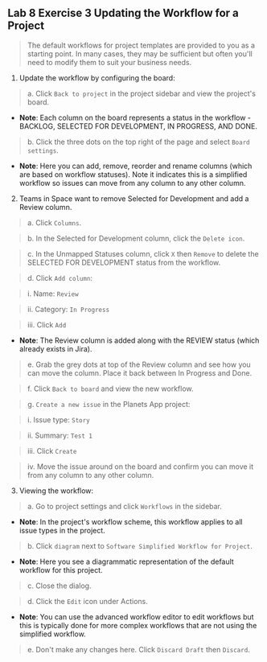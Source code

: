 ## Lab 8 Exercise 3 Updating the Workflow for a Project

> The default workflows for project templates are provided to you as a starting point. In many cases, they may be sufficient but often you'll need to modify them to suit your business needs.

1. Update the workflow by configuring the board:

> a. Click `Back to project` in the project sidebar and view the project's board.

* **Note**: Each column on the board represents a status in the workflow - BACKLOG, SELECTED FOR DEVELOPMENT, IN PROGRESS, AND DONE.

> b. Click the three dots on the top right of the page and select `Board settings`.

* **Note**: Here you can add, remove, reorder and rename columns (which are based on workflow statuses). Note it indicates this is a simplified workflow so issues can move from any column to any other column.

2. Teams in Space want to remove Selected for Development and add a Review column.

> a. Click `Columns`.

> b. In the Selected for Development column, click the `Delete icon`.

> c. In the Unmapped Statuses column, click `X` then `Remove` to delete the SELECTED FOR DEVELOPMENT status from the workflow.

> d. Click `Add column`:

> i. Name: `Review`

> ii. Category: `In Progress`

> iii. Click `Add`

* **Note**: The Review column is added along with the REVIEW status (which already exists in Jira).

> e. Grab the grey dots at top of the Review column and see how you can move the column. Place it back between In Progress and Done.

> f. Click `Back to board` and view the new workflow.

> g. `Create a new issue` in the Planets App project:

> i. Issue type: `Story`

> ii. Summary: `Test 1`

> iii. Click `Create`

> iv. Move the issue around on the board and confirm you can move it from
> any column to any other column.

3. Viewing the workflow:

> a. Go to project settings and click `Workflows` in the sidebar.

* **Note**: In the project's workflow scheme, this workflow applies to all issue types in the project.

> b. Click `diagram` next to `Software Simplified Workflow for Project`.

* **Note**: Here you see a diagrammatic representation of the default workflow for this project.

> c. Close the dialog.

> d. Click the `Edit` icon under Actions.

* **Note**: You can use the advanced workflow editor to edit workflows but this is typically done for more complex workflows that are not using the simplified workflow.

> e. Don't make any changes here. Click `Discard Draft` then `Discard`.
